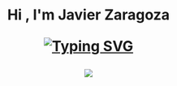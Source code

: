 <h1 align="center"><b>Hi , I'm Javier Zaragoza

[![Typing SVG](https://readme-typing-svg.demolab.com/?lines=Software+Development+Student;Currently+Studying+At+42+Network👨‍💻👨‍💻;A+Quick+Learner;Learning+Every+Day+😄😄)](https://git.io/typing-svg)


<img src="https://github.com/user-attachments/assets/1b3e22ae-9974-452e-8be0-3bff58d05b00">


